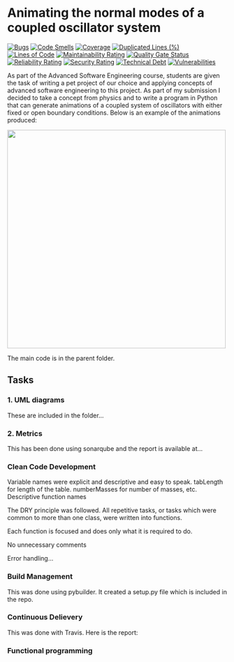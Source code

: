 # Animating the normal modes of a coupled oscillator system

[![Bugs](https://sonarcloud.io/api/project_badges/measure?project=bhaskar-kamble_BeuthPetProject04&metric=bugs)](https://sonarcloud.io/dashboard?id=bhaskar-kamble_BeuthPetProject04) [![Code Smells](https://sonarcloud.io/api/project_badges/measure?project=bhaskar-kamble_BeuthPetProject04&metric=code_smells)](https://sonarcloud.io/dashboard?id=bhaskar-kamble_BeuthPetProject04) [![Coverage](https://sonarcloud.io/api/project_badges/measure?project=bhaskar-kamble_BeuthPetProject04&metric=coverage)](https://sonarcloud.io/dashboard?id=bhaskar-kamble_BeuthPetProject04) [![Duplicated Lines (%)](https://sonarcloud.io/api/project_badges/measure?project=bhaskar-kamble_BeuthPetProject04&metric=duplicated_lines_density)](https://sonarcloud.io/dashboard?id=bhaskar-kamble_BeuthPetProject04) [![Lines of Code](https://sonarcloud.io/api/project_badges/measure?project=bhaskar-kamble_BeuthPetProject04&metric=ncloc)](https://sonarcloud.io/dashboard?id=bhaskar-kamble_BeuthPetProject04) [![Maintainability Rating](https://sonarcloud.io/api/project_badges/measure?project=bhaskar-kamble_BeuthPetProject04&metric=sqale_rating)](https://sonarcloud.io/dashboard?id=bhaskar-kamble_BeuthPetProject04) [![Quality Gate Status](https://sonarcloud.io/api/project_badges/measure?project=bhaskar-kamble_BeuthPetProject04&metric=alert_status)](https://sonarcloud.io/dashboard?id=bhaskar-kamble_BeuthPetProject04) [![Reliability Rating](https://sonarcloud.io/api/project_badges/measure?project=bhaskar-kamble_BeuthPetProject04&metric=reliability_rating)](https://sonarcloud.io/dashboard?id=bhaskar-kamble_BeuthPetProject04) [![Security Rating](https://sonarcloud.io/api/project_badges/measure?project=bhaskar-kamble_BeuthPetProject04&metric=security_rating)](https://sonarcloud.io/dashboard?id=bhaskar-kamble_BeuthPetProject04) [![Technical Debt](https://sonarcloud.io/api/project_badges/measure?project=bhaskar-kamble_BeuthPetProject04&metric=sqale_index)](https://sonarcloud.io/dashboard?id=bhaskar-kamble_BeuthPetProject04) [![Vulnerabilities](https://sonarcloud.io/api/project_badges/measure?project=bhaskar-kamble_BeuthPetProject04&metric=vulnerabilities)](https://sonarcloud.io/dashboard?id=bhaskar-kamble_BeuthPetProject04)

As part of the Advanced Software Engineering course, students are given the task of writing a pet project of our choice and applying concepts of advanced software engineering to this project. As part of my submission I decided to take a concept from physics and to write a program in Python that can generate animations of a coupled system of oscillators with either fixed or open boundary conditions. Below is an example of the animations produced:

<img src="./FixedBCyoutube.gif" width="500">

The main code is in the parent folder.

## Tasks

### 1. UML diagrams
These are included in the folder...

### 2. Metrics
This has been done using sonarqube and the report is available at...

### Clean Code Development

Variable names were explicit and descriptive and easy to speak. tabLength for length of the table. numberMasses for number of masses, etc. Descriptive function names

The DRY principle was followed. All repetitive tasks, or tasks which were common to more than one class, were written into functions.

Each function is focused and does only what it is required to do.

No unnecessary comments

Error handling...

### Build Management
This was done using pybuilder. It created a setup.py file which is included in the repo.

### Continuous Delievery
This was done with Travis. Here is the report:

### Functional programming

